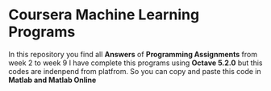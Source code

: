 # Coursera Machine Learning Programs

In this repository you find all **Answers** of **Programming Assignments** from week 2 to week 9
I have complete this programs using **Octave 5.2.0** but this codes are indenpend from platfrom. So you can copy and paste this code in **Matlab and Matlab Online**
